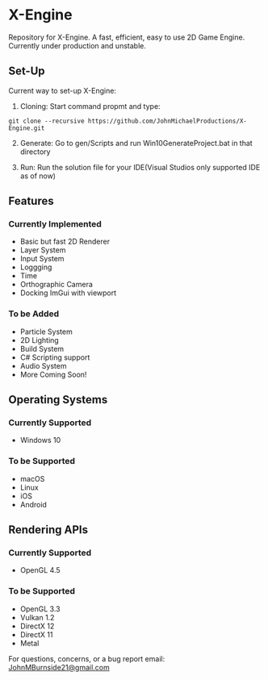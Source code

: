 # X-Engine
Repository for X-Engine. A fast, efficient, easy to use 2D Game Engine. Currently under production and unstable.

## Set-Up
Current way to set-up X-Engine:

1. Cloning: Start command propmt and type:
```
git clone --recursive https://github.com/JohnMichaelProductions/X-Engine.git
```

2. Generate: Go to gen/Scripts and run Win10GenerateProject.bat in that directory

3. Run: Run the solution file for your IDE(Visual Studios only supported IDE as of now)

## Features

### Currently Implemented

* Basic but fast 2D Renderer
* Layer System
* Input System
* Loggging
* Time
* Orthographic Camera
* Docking ImGui with viewport

### To be Added

+ Particle System
+ 2D Lighting
+ Build System
+ C# Scripting support
+ Audio System
+ More Coming Soon!

## Operating Systems

### Currently Supported

* Windows 10

### To be Supported

+ macOS
+ Linux
+ iOS
+ Android

## Rendering APIs

### Currently Supported

* OpenGL 4.5

### To be Supported

+ OpenGL 3.3
+ Vulkan 1.2
+ DirectX 12
+ DirectX 11
+ Metal

For questions, concerns, or a bug report email: JohnMBurnside21@gmail.com
